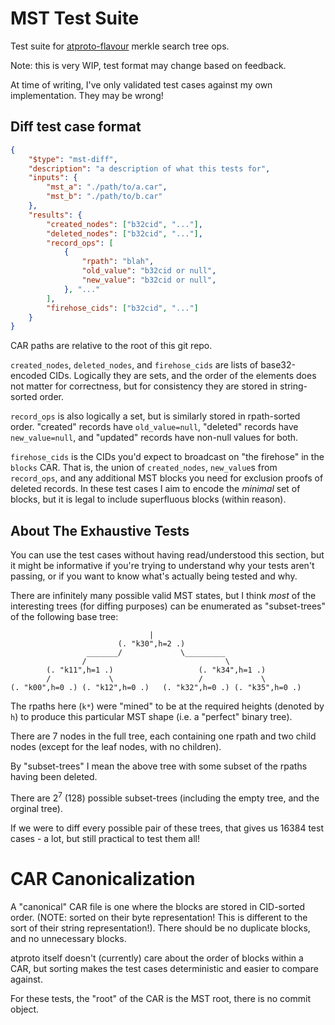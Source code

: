 # MST Test Suite

Test suite for [atproto-flavour](https://atproto.com/specs/repository) merkle search tree ops.

Note: this is very WIP, test format may change based on feedback.

At time of writing, I've only validated test cases against my own implementation. They may be wrong!

## Diff test case format

```json
{
	"$type": "mst-diff",
	"description": "a description of what this tests for",
	"inputs": {
		"mst_a": "./path/to/a.car",
		"mst_b": "./path/to/b.car"
	},
	"results": {
		"created_nodes": ["b32cid", "..."],
		"deleted_nodes": ["b32cid", "..."],
		"record_ops": [
			{
				"rpath": "blah",
				"old_value": "b32cid or null",
				"new_value": "b32cid or null",
			}, "..."
		],
		"firehose_cids": ["b32cid", "..."]
	}
}
```

CAR paths are relative to the root of this git repo.

`created_nodes`, `deleted_nodes`, and `firehose_cids` are lists of base32-encoded CIDs. Logically they are sets, and the order of the elements does not matter for correctness, but for consistency they are stored in string-sorted order.

`record_ops` is also logically a set, but is similarly stored in rpath-sorted order. "created" records have `old_value=null`, "deleted" records have `new_value=null`, and "updated" records have non-null values for both.

`firehose_cids` is the CIDs you'd expect to broadcast on "the firehose" in the `blocks` CAR. That is, the union of `created_nodes`, `new_value`s from `record_ops`, and any additional MST blocks you need for exclusion proofs of deleted records. In these test cases I aim to encode the *minimal* set of blocks, but it is legal to include superfluous blocks (within reason).

## About The Exhaustive Tests

You can use the test cases without having read/understood this section, but it might be informative if you're trying to understand why your tests aren't passing, or if you want to know what's actually being tested and why.

There are infinitely many possible valid MST states, but I think *most* of the interesting trees (for diffing purposes) can be enumerated as "subset-trees" of the following base tree:

```
                               |
                        (. "k30",h=2 .)
                 _______/             \_________
                /                               \
        (. "k11",h=1 .)                   (. "k34",h=1 .)
        /             \                   /             \
(. "k00",h=0 .) (. "k12",h=0 .)   (. "k32",h=0 .) (. "k35",h=0 .)

```

The rpaths here (`k*`) were "mined" to be at the required heights (denoted by `h`) to produce this particular MST shape (i.e. a "perfect" binary tree).

There are 7 nodes in the full tree, each containing one rpath and two child nodes (except for the leaf nodes, with no children).

By "subset-trees" I mean the above tree with some subset of the rpaths having been deleted.

There are $2^7$ (128) possible subset-trees (including the empty tree, and the orginal tree).

If we were to diff every possible pair of these trees, that gives us 16384 test cases - a lot, but still practical to test them all!


# CAR Canonicalization

A "canonical" CAR file is one where the blocks are stored in CID-sorted order. (NOTE: sorted on their byte representation! This is different to the sort of their string representation!). There should be no duplicate blocks, and no unnecessary blocks.

atproto itself doesn't (currently) care about the order of blocks within a CAR, but sorting makes the test cases deterministic and easier to compare against.

For these tests, the "root" of the CAR is the MST root, there is no commit object.
